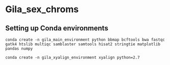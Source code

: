 # Gila_sex_chroms

## Setting up Conda environments
```
conda create -n gila_main_environment python bbmap bcftools bwa fastqc gatk4 htslib multiqc samblaster samtools hisat2 stringtie matplotlib pandas numpy

conda create -n gila_xyalign_environment xyalign python=2.7

```
